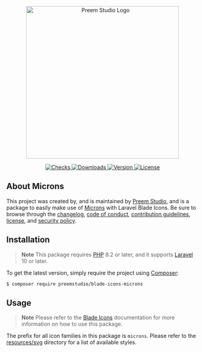 <p align="center">
    <a href="https://preem.studio" target="_blank">
        <img src="https://raw.githubusercontent.com/PreemStudio/assets/main/logo-text.svg" width="400" alt="Preem Studio Logo" />
    </a>
</p>

<p align="center">
    <a href="https://github.com/PreemStudio/blade-icons-microns/actions">
        <img src="https://badge.sh/github/check-runs/PreemStudio/blade-icons-microns" alt="Checks" />
    </a>
    <a href="https://packagist.org/packages/preemstudio/blade-icons-microns">
        <img src="https://badge.sh/packagist/downloads/PreemStudio/blade-icons-microns" alt="Downloads" />
    </a>
    <a href="https://packagist.org/packages/preemstudio/blade-icons-microns">
        <img src="https://badge.sh/packagist/version/PreemStudio/blade-icons-microns" alt="Version" />
    </a>
    <a href="https://packagist.org/packages/preemstudio/blade-icons-microns">
        <img src="https://badge.sh/packagist/license/PreemStudio/blade-icons-microns" alt="License" />
    </a>
</p>

## About Microns

This project was created by, and is maintained by [Preem Studio](https://github.com/PreemStudio), and is a package to easily make use of [Microns](https://github.com/stephenhutchings/microns) with Laravel Blade Icons. Be sure to browse through the [changelog](CHANGELOG.md), [code of conduct](.github/CODE_OF_CONDUCT.md), [contribution guidelines](.github/CONTRIBUTING.md), [license](LICENSE), and [security policy](.github/SECURITY.md).

## Installation

> **Note**
> This package requires [PHP](https://www.php.net/) 8.2 or later, and it supports [Laravel](https://laravel.com/) 10 or later.

To get the latest version, simply require the project using [Composer](https://getcomposer.org/):

```bash
$ composer require preemstudio/blade-icons-microns
```

## Usage

> **Note**
> Please refer to the [Blade Icons](https://github.com/PreemStudio/blade-icons) documentation for more information on how to use this package.

The prefix for all icon families in this package is `microns`. Please refer to the [resources/svg](/resources/svg) directory for a list of available styles.
